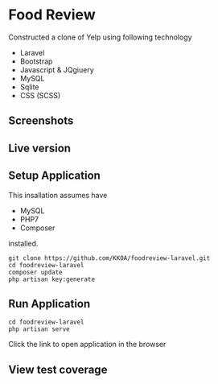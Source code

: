 # Food Review
Constructed a clone of Yelp using following technology
- Laravel
- Bootstrap
- Javascript & JQgiuery
- MySQL
- Sqlite
- CSS (SCSS)


## Screenshots
<!-- 
### Homepage
![Home screen](https://github.com/KKOA/sonar-rails/blob/master/Home.png)

### New Restaurant
![Create restaurant](https://github.com/KKOA/sonar-rails/blob/master/Search.png)

### Show Restaurant
![Individual Restaurant](https://github.com/KKOA/sonar-rails/blob/master/Property.png) -->

## Live version
<!-- http://foodreview-laravel.heroku.com/ -->

## Setup Application
This insallation assumes have 
- MySQL
- PHP7
- Composer

installed.

```
git clone https://github.com/KKOA/foodreview-laravel.git
cd foodreview-laravel
composer update
php artisan key:generate
```

## Run Application
```
cd foodreview-laravel
php artisan serve
```
Click the link to open application in the browser

## View test coverage
<!-- ```
cd foodreview-laravel
./vendor/phpunit/phpunit/phpunit --coverage-html ./report
```

This create coverage report called index.html located in foodreview-laravel/report. 

Open index.html in browser. -->

